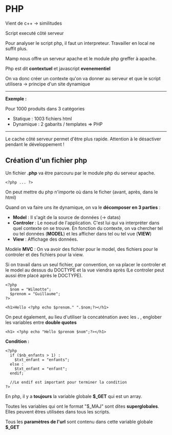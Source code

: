 # PHP
Vient de c++ -> similitudes

Script executé côté serveur

Pour analyser le script php, il faut un interpreteur. Travailler en local ne suffit plus.

Mamp nous offre un serveur apache et le module php greffer à apache.

Php est dit **contextuel** et javascript **evenementiel**

On va donc créer un contexte qu'on va donner au serveur et que le script utilisera -> principe d'un site dynamique

---

**Exemple :**

Pour 1000 produits dans 3 catégories 

 - Statique : 1003 fichiers html
 - Dynamique : 2 gabarits / templates => PHP 

 ---

Le cache côté serveur permet d'être plus rapide. Attention à le désactiver pendant le développement !

## Création d'un fichier php

Un fichier **.php** va être parcouru par le module php du serveur apache.

    <?php ... ?>

On peut mettre du php n'importe où dans le ficher (avant, après, dans le html)

Quand on va faire uns ite dynamique, on va le **décomposer en 3 parties** :
- **Model** : Il s'agit de la source de données (-> datas)
- **Controler** : Le noeud de l'application. C'est lui qui va interpréter dans quel contexte on se trouve. En fonction du contexte, on va chercher tel ou tel données (**MODEL**) et les afficher dans tel ou tel vue (**VIEW**)
- **View** : Affichage des données.

Modèle **MVC** : On va avoir des fichier pour le model, des fichiers pour le controler et des fichiers pour la view.

Si on travail dans un seul fichier, par convention, on va placer le controler et le model au dessus du DOCTYPE et la vue viendra après (Le controler peut aussi être placé après le DOCTYPE).

    <?php
      $nom = "Wilmotte";
      $prenom = "Guillaume";
    ?>

    <h1>Hello <?php echo $prenom." ".$nom;?></h1>

On peut également, au lieu d'utiliser la concaténation avec les **.** , englober les variables entre **double quotes**

    <h1> <?php echo "Hello $prenom $nom";?></h1>

**Condition :**

    <?php 
      if ($nb_enfants > 1) : 
        $txt_enfant = "enfants";
      else :
        $txt_enfant = "enfant";
      endif;

      //Le endif est important pour terminer la condition
    ?>

En php, il y a **toujours** la variable globale **$_GET** qui est un array.

Toutes les variables qui ont le format "$_MAJ" sont dites **superglobales**. Elles peuvent êtres utilisées dans tous les scripts.

Tous les **paramètres de l'url** sont contenu dans cette variable globale **$_GET**

